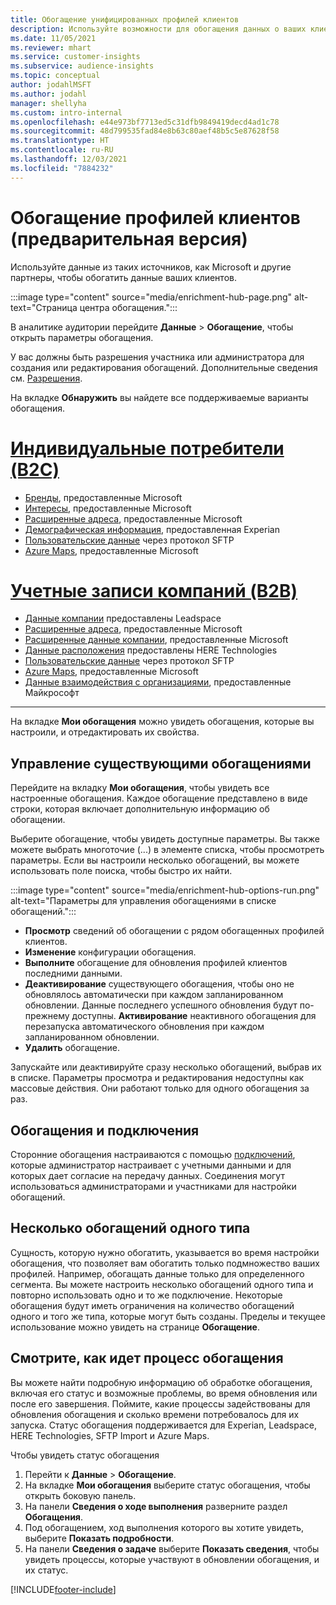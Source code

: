 ```yaml
---
title: Обогащение унифицированных профилей клиентов
description: Используйте возможности для обогащения данных о ваших клиентах.
ms.date: 11/05/2021
ms.reviewer: mhart
ms.service: customer-insights
ms.subservice: audience-insights
ms.topic: conceptual
author: jodahlMSFT
ms.author: jodahl
manager: shellyha
ms.custom: intro-internal
ms.openlocfilehash: e44e973bf7713ed5c31dfb9849419decd4ad1c78
ms.sourcegitcommit: 48d799535fad84e8b63c80aef48b5c5e87628f58
ms.translationtype: HT
ms.contentlocale: ru-RU
ms.lasthandoff: 12/03/2021
ms.locfileid: "7884232"
---
```

# <a name="enrichment-for-customer-profiles-preview"></a>Обогащение профилей клиентов (предварительная версия)

Используйте данные из таких источников, как Microsoft и другие партнеры, чтобы обогатить данные ваших клиентов.

:::image type="content" source="media/enrichment-hub-page.png" alt-text="Страница центра обогащения.":::

В аналитике аудитории перейдите **Данные** > **Обогащение**, чтобы открыть параметры обогащения.  

У вас должны быть разрешения участника или администратора для создания или редактирования обогащений. Дополнительные сведения см. [Разрешения](permissions.md).

На вкладке **Обнаружить** вы найдете все поддерживаемые варианты обогащения.

# <a name="individual-consumers-b-to-c"></a>[Индивидуальные потребители (B2C)](#tab/b2c)

- [Бренды](enrichment-microsoft.md), предоставленные Microsoft
- [Интересы](enrichment-microsoft.md), предоставленные Microsoft
- [Расширенные адреса](enrichment-enhanced-addresses.md), предоставленные Microsoft 
- [Демографическая информация](enrichment-experian.md), предоставленная Experian
- [Пользовательские данные](enrichment-SFTP-custom-import.md) через протокол SFTP 
- [Azure Maps](enrichment-azure-maps.md), предоставленные Microsoft

# <a name="business-accounts-b-to-b"></a>[Учетные записи компаний (B2B)](#tab/b2b)

- [Данные компании](enrichment-leadspace.md) предоставлены Leadspace
- [Расширенные адреса](enrichment-enhanced-addresses.md), предоставленные Microsoft 
- [Расширенные данные компании](enrichment-enhanced-company-data.md), предоставленные Microsoft
- [Данные расположения](enrichment-here.md) предоставлены HERE Technologies 
- [Пользовательские данные](enrichment-SFTP-custom-import.md) через протокол SFTP 
- [Azure Maps](enrichment-azure-maps.md), предоставленные Microsoft
- [Данные взаимодействия с организациями](enrichment-office.md), предоставленные Майкрософт

---

На вкладке **Мои обогащения** можно увидеть обогащения, которые вы настроили, и отредактировать их свойства.

## <a name="manage-existing-enrichments"></a>Управление существующими обогащениями

Перейдите на вкладку **Мои обогащения**, чтобы увидеть все настроенные обогащения. Каждое обогащение представлено в виде строки, которая включает дополнительную информацию об обогащении.

Выберите обогащение, чтобы увидеть доступные параметры. Вы также можете выбрать многоточие (...) в элементе списка, чтобы просмотреть параметры. Если вы настроили несколько обогащений, вы можете использовать поле поиска, чтобы быстро их найти.

:::image type="content" source="media/enrichment-hub-options-run.png" alt-text="Параметры для управления обогащениями в списке обогащений.":::

- **Просмотр** сведений об обогащении с рядом обогащенных профилей клиентов.
- **Изменение** конфигурации обогащения.
- **Выполните** обогащение для обновления профилей клиентов последними данными.
- **Деактивирование** существующего обогащения, чтобы оно не обновлялось автоматически при каждом запланированном обновлении. Данные последнего успешного обновления будут по-прежнему доступны. **Активирование** неактивного обогащения для перезапуска автоматического обновления при каждом запланированном обновлении.
- **Удалить** обогащение.

Запускайте или деактивируйте сразу несколько обогащений, выбрав их в списке. Параметры просмотра и редактирования недоступны как массовые действия. Они работают только для одного обогащения за раз.

## <a name="enrichments-and-connections"></a>Обогащения и подключения

Сторонние обогащения настраиваются с помощью [подключений](connections.md), которые администратор настраивает с учетными данными и для которых дает согласие на передачу данных. Соединения могут использоваться администраторами и участниками для настройки обогащений.  

## <a name="multiple-enrichments-of-the-same-type"></a>Несколько обогащений одного типа

Сущность, которую нужно обогатить, указывается во время настройки обогащения, что позволяет вам обогатить только подмножество ваших профилей. Например, обогащать данные только для определенного сегмента. Вы можете настроить несколько обогащений одного типа и повторно использовать одно и то же подключение. Некоторые обогащения будут иметь ограничения на количество обогащений одного и того же типа, которые могут быть созданы. Пределы и текущее использование можно увидеть на странице **Обогащение**.

## <a name="see-the-progress-of-the-enrichment-process"></a>Смотрите, как идет процесс обогащения

Вы можете найти подробную информацию об обработке обогащения, включая его статус и возможные проблемы, во время обновления или после его завершения. Поймите, какие процессы задействованы для обновления обогащения и сколько времени потребовалось для их запуска. Статус обогащения поддерживается для Experian, Leadspace, HERE Technologies, SFTP Import и Azure Maps.

Чтобы увидеть статус обогащения

1. Перейти к **Данные** > **Обогащение**. 
1. На вкладке **Мои обогащения** выберите статус обогащения, чтобы открыть боковую панель. 
1. На панели **Сведения о ходе выполнения** разверните раздел **Обогащения**. 
1. Под обогащением, ход выполнения которого вы хотите увидеть, выберите **Показать подробности**. 
1. На панели **Сведения о задаче** выберите **Показать сведения**, чтобы увидеть процессы, которые участвуют в обновлении обогащения, и их статус. 

[!INCLUDE[footer-include](../includes/footer-banner.md)]
